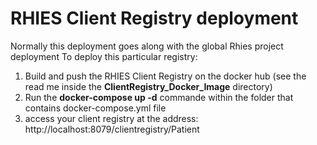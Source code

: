 # RHIES Client Registry deployment
Normally this deployment goes along with the global Rhies project deployment
To deploy this particular registry:

1. Build and push the RHIES Client Registry on the docker hub (see the read me inside the **ClientRegistry_Docker_Image** directory)
2. Run the **docker-compose up -d** commande within the folder that contains docker-compose.yml file
3. access your client registry at the address: http://localhost:8079/clientregistry/Patient

